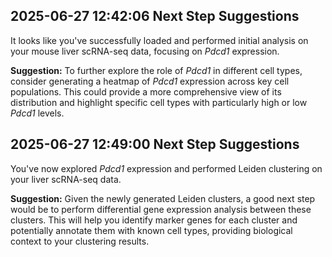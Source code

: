 ## 2025-06-27 12:42:06 Next Step Suggestions 

It looks like you've successfully loaded and performed initial analysis on your mouse liver scRNA-seq data, focusing on *Pdcd1* expression.

**Suggestion:** To further explore the role of *Pdcd1* in different cell types, consider generating a heatmap of *Pdcd1* expression across key cell populations. This could provide a more comprehensive view of its distribution and highlight specific cell types with particularly high or low *Pdcd1* levels.

## 2025-06-27 12:49:00 Next Step Suggestions 

You've now explored *Pdcd1* expression and performed Leiden clustering on your liver scRNA-seq data.

**Suggestion:** Given the newly generated Leiden clusters, a good next step would be to perform differential gene expression analysis between these clusters. This will help you identify marker genes for each cluster and potentially annotate them with known cell types, providing biological context to your clustering results.

